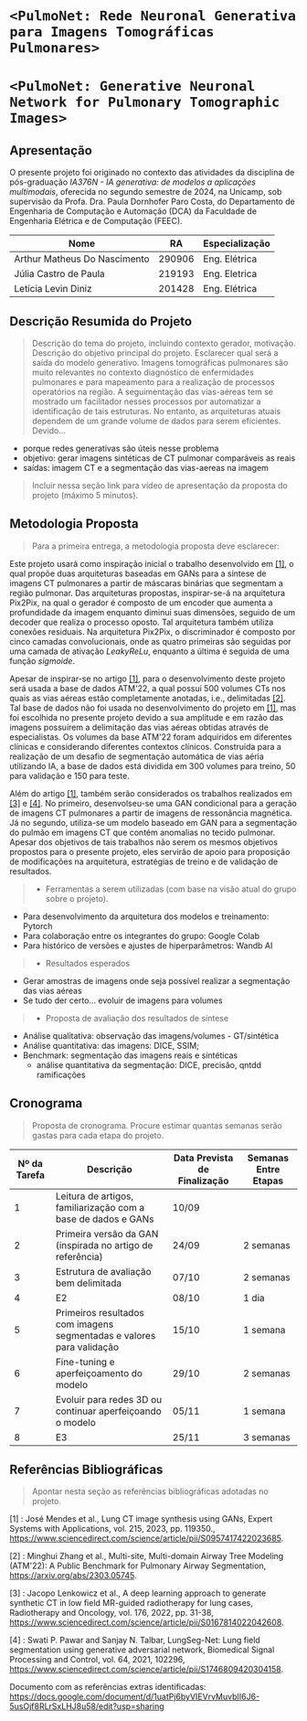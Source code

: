 # `<PulmoNet: Rede Neuronal Generativa para Imagens Tomográficas Pulmonares>`
# `<PulmoNet: Generative Neuronal Network for Pulmonary Tomographic Images>`

## Apresentação

O presente projeto foi originado no contexto das atividades da disciplina de pós-graduação *IA376N - IA generativa: de modelos a aplicações multimodais*, 
oferecida no segundo semestre de 2024, na Unicamp, sob supervisão da Profa. Dra. Paula Dornhofer Paro Costa, do Departamento de Engenharia de Computação e Automação (DCA) da Faculdade de Engenharia Elétrica e de Computação (FEEC).

 |Nome  | RA | Especialização|
 |--|--|--|
 | Arthur Matheus Do Nascimento | 290906 | Eng. Elétrica |
 | Júlia Castro de Paula | 219193 | Eng. Eletrica |
 | Letícia Levin Diniz | 201428  | Eng. Elétrica |


## Descrição Resumida do Projeto
> Descrição do tema do projeto, incluindo contexto gerador, motivação. 
> Descrição do objetivo principal do projeto.
> Esclarecer qual será a saída do modelo generativo.
Imagens tomográficas pulmonares são muito relevantes no contexto diagnóstico de enfermidades pulmonares e para mapeamento para a realização de processos operatórios na região. A seguimentação das vias-aéreas tem se mostrado um facilitador nesses processos por automatizar a identificação de tais estruturas. No entanto, as arquiteturas atuais dependem de um grande volume de dados para serem eficientes. Devido...
- porque redes generativas são úteis nesse problema
- objetivo: gerar imagens sintéticas de CT pulmonar comparáveis as reais
- saídas: imagem CT e a segmentação das vias-aereas na imagem
> Incluir nessa seção link para vídeo de apresentação da proposta do projeto (máximo 5 minutos).

## Metodologia Proposta
> Para a primeira entrega, a metodologia proposta deve esclarecer:

Este projeto usará como inspiração inicial o trabalho desenvolvido em [[1]](#1), o qual propõe duas arquiteturas baseadas em GANs para a síntese de imagens CT pulmonares a partir de máscaras binárias que segmentam a região pulmonar. Das arquiteturas propostas, inspirar-se-á na arquitetura Pix2Pix, na qual o gerador é composto de um encoder que aumenta a profundidade da imagem enquanto diminui suas dimensões, seguido de um decoder que realiza o processo oposto. Tal arquitetura também utiliza conexões residuais. Na arquitetura Pix2Pix, o discriminador é composto por cinco camadas convolucionais, onde as quatro primeiras são seguidas por uma camada de ativação *LeakyReLu*, enquanto a última é seguida de uma função *sigmoide*. 

Apesar de inspirar-se no artigo [[1]](#1), para o desenvolvimento deste projeto será usada a base de dados ATM'22, a qual possui 500 volumes CTs nos quais as vias aéreas estão completamente anotadas, i.e., delimitadas [[2]](#2). Tal base de dados não foi usada no desenvolvimento do projeto em [[1]](#1), mas foi escolhida no presente projeto devido a sua amplitude e em razão das imagens possuírem a delimitação das vias aéreas obtidas através de especialistas. Os volumes da base ATM'22 foram adquiridos em diferentes clínicas e considerando diferentes contextos clínicos. Construída para a realização de um desafio de segmentação automática de vias aéria utilizando IA, a base de dados está dividida em 300 volumes para treino, 50 para validação e 150 para teste. 

Além do artigo [[1]](#1), também serão considerados os trabalhos realizados em [[3]](#3) e [[4]](#4). No primeiro, desenvolseu-se uma GAN condicional para a geração de imagens CT pulmonares a partir de imagens de ressonância magnética. Já no segundo, utiliza-se um modelo baseado em GAN para a segmentação do pulmão em imagens CT que contém anomalias no tecido pulmonar. Apesar dos objetivos de tais trabalhos não serem os mesmos objetivos propostos para o presente projeto, eles servirão de apoio para proposição de modificações na arquitetura, estratégias de treino e de validação de resultados.   

>* Ferramentas a serem utilizadas (com base na visão atual do grupo sobre o projeto).

- Para desenvolvimento da arquitetura dos modelos e treinamento: Pytorch
- Para colaboração entre os integrantes do grupo: Google Colab
- Para histórico de versões e ajustes de hiperparâmetros: Wandb AI

> * Resultados esperados
- Gerar amostras de imagens onde seja possível realizar a segmentação das vias aéreas
- Se tudo der certo... evoluir de imagens para volumes
> * Proposta de avaliação dos resultados de síntese
- Análise qualitativa: observação das imagens/volumes - GT/sintética
- Análise quantitativa: das imagens: DICE, SSIM; 
- Benchmark: segmentação das imagens reais e sintéticas
    - análise quantitativa da segmentação: DICE, precisão, qntdd ramificações

## Cronograma
> Proposta de cronograma. Procure estimar quantas semanas serão gastas para cada etapa do projeto.


| Nº da Tarefa | Descrição                                                                 | Data Prevista de Finalização | Semanas Entre Etapas |
|--------------|---------------------------------------------------------------------------|------------------------------|----------------------|
| 1            | Leitura de artigos, familiarização com a base de dados e GANs              | 10/09                        |                      |
| 2            | Primeira versão da GAN (inspirada no artigo de referência)                | 24/09                        | 2 semanas            |
| 3            | Estrutura de avaliação bem delimitada                                     | 07/10                        | 2 semanas            |
| 4            | E2                                                                        | 08/10                        | 1 dia                |
| 5            | Primeiros resultados com imagens segmentadas e valores para validação     | 15/10                        | 1 semana             |
| 6            | Fine-tuning e aperfeiçoamento do modelo                                   | 29/10                        | 2 semanas            |
| 7            | Evoluir para redes 3D ou continuar aperfeiçoando o modelo                 | 05/11                        | 1 semana             |
| 8            | E3                                                                        | 25/11                        | 3 semanas            |



## Referências Bibliográficas
> Apontar nesta seção as referências bibliográficas adotadas no projeto.

<a id="1">[1]</a> : José Mendes et al., Lung CT image synthesis using GANs, Expert Systems with Applications, vol. 215, 2023, pp. 119350., https://www.sciencedirect.com/science/article/pii/S0957417422023685.

<a id="2">[2]</a> : Minghui Zhang et al., Multi-site, Multi-domain Airway Tree Modeling (ATM'22): A Public Benchmark for Pulmonary Airway Segmentation, https://arxiv.org/abs/2303.05745.

<a id="3">[3]</a> :  Jacopo Lenkowicz et al., A deep learning approach to generate synthetic CT in low field MR-guided radiotherapy for lung cases, Radiotherapy and Oncology, vol. 176, 2022, pp. 31-38, https://www.sciencedirect.com/science/article/pii/S0167814022042608.

<a id="4">[4]</a> : Swati P. Pawar and Sanjay N. Talbar, LungSeg-Net: Lung field segmentation using generative adversarial network, Biomedical Signal Processing and Control, vol. 64, 2021, 102296, https://www.sciencedirect.com/science/article/pii/S1746809420304158.

Documento com as referências extras identificadas: https://docs.google.com/document/d/1uatPj6byVIEVrvMuvbII6J6-5usOjf8RLrSxLHJ8u58/edit?usp=sharing
